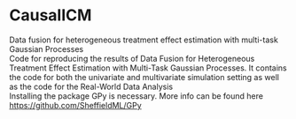 # CausalICM
Data fusion for heterogeneous treatment effect estimation with multi-task Gaussian Processes <br />
Code for reproducing the results of Data Fusion for Heterogeneous Treatment Effect Estimation with Multi-Task Gaussian Processes. It contains the code for both the univariate and multivariate simulation setting as well as the code for the Real-World Data Analysis <br />
Installing the package GPy is necessary. More info can be found here https://github.com/SheffieldML/GPy
